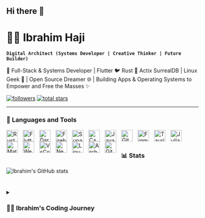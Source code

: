 ## Hi there 👋

# 🏄‍♂️ Ibrahim Haji

**`Digital Architect (Systems Developer | Creative Thinker | Future Builder)`**

🚀 Full-Stack & Systems Developer | Flutter 🐦 Rust 🦀 Actix SurrealDB | Linux Geek 🐧 | Open Source Dreamer 🌐 | Building Apps & Operating Systems to Empower and Free the Masses ✨

   <p align="left">
      <a href="https://github.com/ibrahimhaji0708?tab=followers">
         <img alt="followers" title="Follow me on Github" src="https://custom-icon-badges.demolab.com/github/followers/ibrahimhaji0708?color=236ad3&labelColor=1155ba&style=for-the-badge&logo=person-add&label=Follow&logoColor=white"/></a>
      <a href="https://github.com/ibrahimhaji0708?tab=repositories&sort=stargazers">
         <img alt="total stars" title="Total stars on GitHub" src="https://custom-icon-badges.demolab.com/github/stars/ibrahimhaji0708?color=55960c&style=for-the-badge&labelColor=488207&logo=star"/></a>
   </p>

---

### 🧰 Languages and Tools

<img align="left" alt="Rust" width="30px" style="padding-right:10px;" src="https://cdn.jsdelivr.net/gh/devicons/devicon@latest/icons/rust/rust-original.svg" />
<img align="left" alt="Flutter" width="30px" style="padding-right:10px;" src="https://cdn.jsdelivr.net/gh/devicons/devicon@latest/icons/flutter/flutter-original.svg" />
<img align="left" alt="Dart" width="30px" style="padding-right:10px;" src="https://cdn.jsdelivr.net/gh/devicons/devicon@latest/icons/dart/dart-original.svg" />
<img align="left" alt="Firebase" width="30px" style="padding-right:10px;" src="https://cdn.jsdelivr.net/gh/devicons/devicon@latest/icons/firebase/firebase-original-wordmark.svg" />
<img align="left" alt="Supabase" width="30px" style="padding-right:10px;" src="https://cdn.jsdelivr.net/gh/devicons/devicon@latest/icons/supabase/supabase-original.svg" />
<img align="left" alt="C++" width="30px" style="padding-right:10px;" src="https://cdn.jsdelivr.net/gh/devicons/devicon/icons/cplusplus/cplusplus-line.svg" />
<img align="left" alt="Java" width="30px" style="padding-right:10px;" src="https://cdn.jsdelivr.net/gh/devicons/devicon/icons/java/java-original.svg"/>
<img align="left" alt="Git" width="30px" style="padding-right:10px;" src="https://cdn.jsdelivr.net/gh/devicons/devicon/icons/git/git-original.svg" />
<img align="left" alt="Figma" width="30px" style="padding-right:10px;" src="https://cdn.jsdelivr.net/gh/devicons/devicon@latest/icons/figma/figma-original.svg" />
<img align="left" alt="Tauri" width="30px" style="padding-right:10px;" src="https://cdn.jsdelivr.net/gh/devicons/devicon@latest/icons/tauri/tauri-original-wordmark.svg" />
<img align="left" alt="Julia" width="30px" style="padding-right:10px;" src="https://cdn.jsdelivr.net/gh/devicons/devicon@latest/icons/julia/julia-original-wordmark.svg" />
<img align="left" alt="Matlab" width="30px" style="padding-right:10px;" src="https://cdn.jsdelivr.net/gh/devicons/devicon@latest/icons/matlab/matlab-original.svg" />
<img align="left" alt="Web Assembly" width="30px" style="padding-right:10px;" src="https://cdn.jsdelivr.net/gh/devicons/devicon@latest/icons/wasm/wasm-original.svg" />
<img align="left" alt="VsCode" width="30px" style="padding-right:10px;" src="https://cdn.jsdelivr.net/gh/devicons/devicon@latest/icons/vscode/vscode-original.svg" />
<img align="left" alt="Neovim" width="30px" style="padding-right:10px;" src="https://cdn.jsdelivr.net/gh/devicons/devicon@latest/icons/neovim/neovim-original-wordmark.svg" />
<img align="left" alt="Linux" width="30px" style="padding-right:10px;" src="https://cdn.jsdelivr.net/gh/devicons/devicon/icons/linux/linux-original.svg" />
<img align="left" alt="Arch Linux" width="30px" style="padding-right:10px;" src="https://cdn.jsdelivr.net/gh/devicons/devicon@latest/icons/archlinux/archlinux-original-wordmark.svg" />
<img align="left" alt="GitHub" width="30px" style="padding-right:10px;" src="https://cdn.jsdelivr.net/gh/devicons/devicon/icons/github/github-original.svg" />

<br />

#

### 📊 Stats

![Ibrahim's GitHub stats](https://github-readme-stats.vercel.app/api?username=ibrahimhaji0708&show_icons=true&theme=gruvbox)

#

<details>
 <summary><h3>👨‍💻 Ibrahim's Coding Journey</h3></summary>
   I started my coding journey as a naive computer science student with a passion for coding and building products that matter. I build cross-platform apps using Flutter for smooth user experiences and dive into Rust for systems programming and backend development with Actix-Web. I explore SurrealDB to craft scalable databases and love tinkering with Linux to improve my workflows. My goal is to keep learning and build products that become real assets, reflecting my dedication to clean, performant, and meaningful engineering.
</details>

[twitter]: https://x.com/ibrahim_3595
[linkedin]: https://www.linkedin.com/in/ibrahim-haji-647836347/
[bluesky]: https://bsky.app/profile/ibrahim0708.bsky.social
[mastodon]: https://mastodon.social/@ibrahim3595

<!--
**ibrahimhaji0708/ibrahimhaji0708** is a ✨ _special_ ✨ repository because its `README.md` (this file) appears on your GitHub profile.
Here are some ideas to get you started:
- 🔭 I’m currently working on ...
- 🌱 I’m currently learning ...
- 👯 I’m looking to collaborate on ...
- 🤔 I’m looking for help with ...
- 💬 Ask me about ...
- 📫 How to reach me: ...
- 😄 Pronouns: ...
- ⚡ Fun fact: ...
-->
